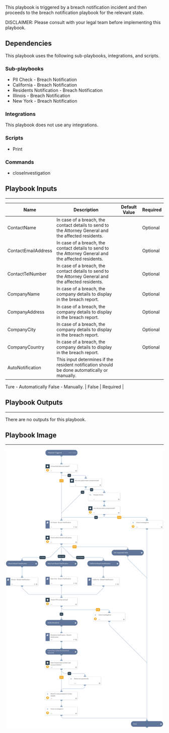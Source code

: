 This playbook is triggered by a breach notification incident and then proceeds to the breach notification playbook for the relevant state.

DISCLAIMER: Please consult with your legal team before implementing this playbook.

## Dependencies
This playbook uses the following sub-playbooks, integrations, and scripts.

### Sub-playbooks
* PII Check - Breach Notification
* California - Breach Notification
* Residents Notification - Breach Notification
* Illinois - Breach Notification
* New York - Breach Notification

### Integrations
This playbook does not use any integrations.

### Scripts
* Print

### Commands
* closeInvestigation

## Playbook Inputs
---

| **Name** | **Description** | **Default Value** | **Required** |
| --- | --- | --- | --- |
| ContactName | In case of a breach, the contact details to send to the Attorney General and the affected residents. |  | Optional |
| ContactEmailAddress | In case of a breach, the contact details to send to the Attorney General and the affected residents. |  | Optional |
| ContactTelNumber | In case of a breach, the contact details to send to the Attorney General and the affected residents. |  | Optional |
| CompanyName | In case of a breach, the company details to display in the breach report. |  | Optional |
| CompanyAddress | In case of a breach, the company details to display in the breach report. |  | Optional |
| CompanyCity | In case of a breach, the company details to display in the breach report. |  | Optional |
| CompanyCountry | In case of a breach, the company details to display in the breach report. |  | Optional |
| AutoNotification | This input determines if the resident notification should be done automatically or manually.
Ture \- Automatically
False \- Manually. | False | Required |

## Playbook Outputs
---
There are no outputs for this playbook.

## Playbook Image
---
![US-BreachNotification](https://raw.githubusercontent.com/demisto/content/ddf1dde33bee934554152c990a1b9fee54645142/Packs/BreachNotification-US/doc_files/US_-_Breach_Notification.png)